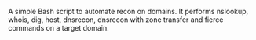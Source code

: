 A simple Bash script to automate recon on domains.
It performs nslookup, whois, dig, host, dnsrecon, dnsrecon with zone transfer and fierce commands on a target domain.
